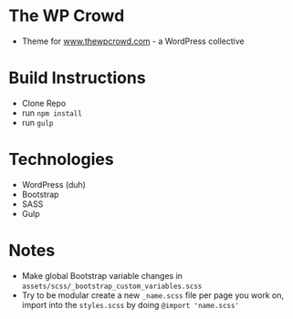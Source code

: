 # The WP Crowd
* Theme for www.thewpcrowd.com - a WordPress collective
  
# Build Instructions
* Clone Repo 
* run `npm install`
* run `gulp`
  
# Technologies
* WordPress (duh)
* Bootstrap
* SASS
* Gulp

# Notes
* Make global Bootstrap variable changes in `assets/scss/_bootstrap_custom_variables.scss` 
* Try to be modular create a new `_name.scss` file per page you work on, import into the `styles.scss` by doing `@import 'name.scss'`